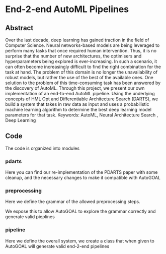 # End-2-end AutoML Pipelines

## Abstract
Over the last decade, deep learning has gained traction in the field of Computer Science. Neural networks-based models are being leveraged to perform many tasks that once required human intervention.  Thus, it is no surprise that the number of new architectures, the optimisers and hyperparameters being explored is ever-increasing. In such a scenario, it can often become increasingly difficult to find the right combination for the task at hand. The problem of this domain is no longer the unavailability of robust models, but rather the use of the best of the available ones. One solution to the problem of this time-consuming task has been answered by the discovery of AutoML. Through this project, we present our own implementation of an end-to-end AutoML pipeline. Using the underlying concepts of HML Opt and Differentiable Architecture Search (DARTS), we build a system that takes in raw data as input and uses a probabilistic machine learning algorithm to determine the best deep learning model parameters for that task.
Keywords: AutoML, Neural Architecture Search , Deep Learning

## Code
The code is organized into modules

### pdarts
Here you can find our re-implementation of the PDARTS paper with some cleanup, and the necessary changes to make it compatible with AutoGOAL


### preprocessing
Here we define the grammar of the allowed preprocessing steps.

We expose this to allow AutoGOAL to explore the grammar correctly and generate valid pieplines


### pipeline
Here we define the overall system, we create a class that when given to AutoGOAL will generate valid end-2-end pipelines

